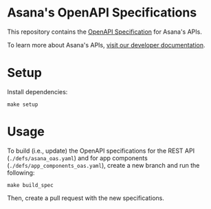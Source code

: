 # Asana's OpenAPI Specifications

This repository contains the [OpenAPI Specification](https://swagger.io/specification/) for Asana's APIs.

To learn more about Asana's APIs, [visit our developer documentation](https://developers.asana.com/docs).

# Setup

Install dependencies:

```
make setup
```

# Usage

To build (i.e., update) the OpenAPI specifications for the REST API (`./defs/asana_oas.yaml`) and for app components (`./defs/app_components_oas.yaml`), create a new branch and run the following:

```
make build_spec
```

Then, create a pull request with the new specifications.

